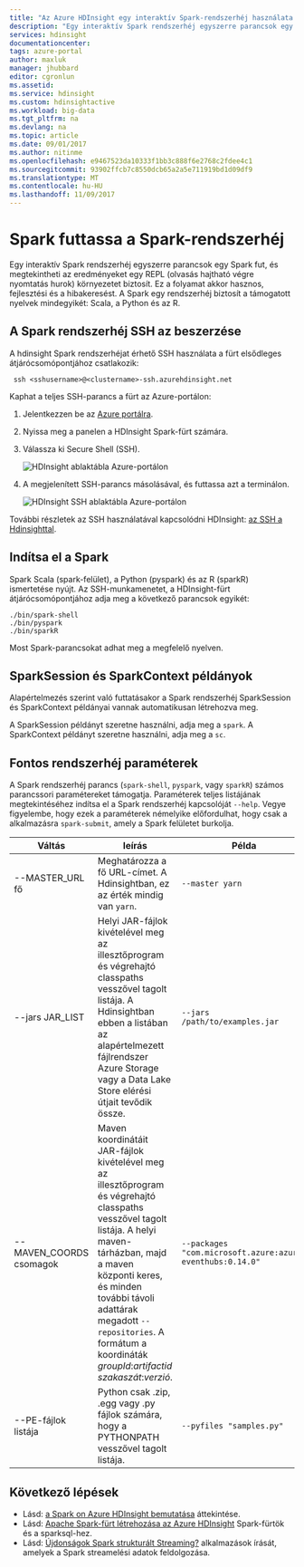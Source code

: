 ```yaml
---
title: "Az Azure HDInsight egy interaktív Spark-rendszerhéj használata |} Microsoft Docs"
description: "Egy interaktív Spark rendszerhéj egyszerre parancsok egy Spark fut, és az eredmények megtekintése olvasási hajtható végre nyomtatási folyamat nyújt."
services: hdinsight
documentationcenter: 
tags: azure-portal
author: maxluk
manager: jhubbard
editor: cgronlun
ms.assetid: 
ms.service: hdinsight
ms.custom: hdinsightactive
ms.workload: big-data
ms.tgt_pltfrm: na
ms.devlang: na
ms.topic: article
ms.date: 09/01/2017
ms.author: nitinme
ms.openlocfilehash: e9467523da10333f1bb3c888f6e2768c2fdee4c1
ms.sourcegitcommit: 93902ffcb7c8550dcb65a2a5e711919bd1d09df9
ms.translationtype: MT
ms.contentlocale: hu-HU
ms.lasthandoff: 11/09/2017
---
```

# <a name="run-spark-from-the-spark-shell"></a>Spark futtassa a Spark-rendszerhéj

Egy interaktív Spark rendszerhéj egyszerre parancsok egy Spark fut, és megtekintheti az eredményeket egy REPL (olvasás hajtható végre nyomtatás hurok) környezetet biztosít. Ez a folyamat akkor hasznos, fejlesztési és a hibakeresést. A Spark egy rendszerhéj biztosít a támogatott nyelvek mindegyikét: Scala, a Python és az R.

## <a name="get-to-a-spark-shell-with-ssh"></a>A Spark rendszerhéj SSH az beszerzése

A hdinsight Spark rendszerhéjat érhető SSH használata a fürt elsődleges átjárócsomópontjához csatlakozik:

     ssh <sshusername>@<clustername>-ssh.azurehdinsight.net

Kaphat a teljes SSH-parancs a fürt az Azure-portálon:

1. Jelentkezzen be az [Azure portálra](https://portal.azure.com).
2. Nyissa meg a panelen a HDInsight Spark-fürt számára.
3. Válassza ki Secure Shell (SSH).

    ![HDInsight ablaktábla Azure-portálon](./media/apache-spark-shell/hdinsight-spark-blade.png)

4. A megjelenített SSH-parancs másolásával, és futtassa azt a terminálon.

    ![HDInsight SSH ablaktábla Azure-portálon](./media/apache-spark-shell/hdinsight-spark-ssh-blade.png)

További részletek az SSH használatával kapcsolódni HDInsight: [az SSH a Hdinsighttal](../hdinsight-hadoop-linux-use-ssh-unix.md).

## <a name="run-a-spark-shell"></a>Indítsa el a Spark

Spark Scala (spark-felület), a Python (pyspark) és az R (sparkR) ismertetése nyújt. Az SSH-munkamenetet, a HDInsight-fürt átjárócsomópontjához adja meg a következő parancsok egyikét:

    ./bin/spark-shell
    ./bin/pyspark
    ./bin/sparkR

Most Spark-parancsokat adhat meg a megfelelő nyelven.

## <a name="sparksession-and-sparkcontext-instances"></a>SparkSession és SparkContext példányok

Alapértelmezés szerint való futtatásakor a Spark rendszerhéj SparkSession és SparkContext példányai vannak automatikusan létrehozva meg.

A SparkSession példányt szeretne használni, adja meg a `spark`. A SparkContext példányt szeretne használni, adja meg a `sc`.

## <a name="important-shell-parameters"></a>Fontos rendszerhéj paraméterek

A Spark rendszerhéj parancs (`spark-shell`, `pyspark`, vagy `sparkR`) számos parancssori paramétereket támogatja. Paraméterek teljes listájának megtekintéséhez indítsa el a Spark rendszerhéj kapcsolóját `--help`. Vegye figyelembe, hogy ezek a paraméterek némelyike előfordulhat, hogy csak a alkalmazásra `spark-submit`, amely a Spark felületet burkolja.

| Váltás | leírás | Példa |
| --- | --- | --- |
| --MASTER_URL fő | Meghatározza a fő URL-címet. A Hdinsightban, ez az érték mindig van `yarn`. | `--master yarn`|
| --jars JAR_LIST | Helyi JAR-fájlok kivételével meg az illesztőprogram és végrehajtó classpaths vesszővel tagolt listája. A Hdinsightban ebben a listában az alapértelmezett fájlrendszer Azure Storage vagy a Data Lake Store elérési útjait tevődik össze. | `--jars /path/to/examples.jar` |
| --MAVEN_COORDS csomagok | Maven koordinátáit JAR-fájlok kivételével meg az illesztőprogram és végrehajtó classpaths vesszővel tagolt listája. A helyi maven-tárházban, majd a maven központi keres, és minden további távoli adattárak megadott `--repositories`. A formátum a koordináták *groupId*:*artifactid szakaszát*:*verzió*. | `--packages "com.microsoft.azure:azure-eventhubs:0.14.0"`|
| --PE-fájlok listája | Python csak .zip, .egg vagy .py fájlok számára, hogy a PYTHONPATH vesszővel tagolt listája. | `--pyfiles "samples.py"` |

## <a name="next-steps"></a>Következő lépések

- Lásd: [a Spark on Azure HDInsight bemutatása](apache-spark-overview.md) áttekintése.
- Lásd: [Apache Spark-fürt létrehozása az Azure HDInsight](apache-spark-jupyter-spark-sql.md) Spark-fürtök és a sparksql-hez.
- Lásd: [Újdonságok Spark strukturált Streaming?](apache-spark-streaming-overview.md) alkalmazások írását, amelyek a Spark streamelési adatok feldolgozása.

